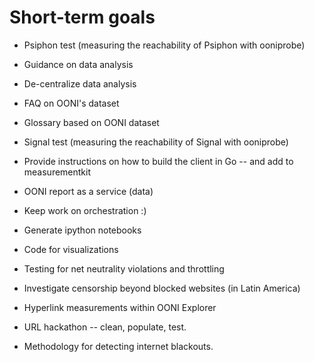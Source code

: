 # Short-term goals

* Psiphon test (measuring the reachability of Psiphon with ooniprobe)

* Guidance on data analysis

* De-centralize data analysis

* FAQ on OONI's dataset

* Glossary based on OONI dataset

* Signal test (measuring the reachability of Signal with ooniprobe)

* Provide instructions on how to build the client in Go -- and add to measurementkit

* OONI report as a service (data)

* Keep work on orchestration :)

* Generate ipython notebooks

* Code for visualizations

* Testing for net neutrality violations and throttling

* Investigate censorship beyond blocked websites (in Latin America)

* Hyperlink measurements within OONI Explorer

* URL hackathon -- clean, populate, test.

* Methodology for detecting internet blackouts.